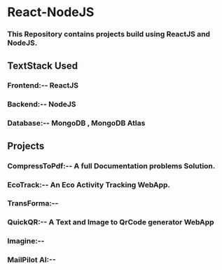 # React-NodeJS
### This Repository contains projects build using ReactJS and NodeJS.

## TextStack Used

### Frontend:--  ReactJS
### Backend:--  NodeJS
### Database:--  MongoDB , MongoDB Atlas


## Projects 

### CompressToPdf:-- A full Documentation problems Solution.
### EcoTrack:-- An Eco Activity Tracking WebApp.
### TransForma:-- 
### QuickQR:-- A Text and Image to QrCode generator WebApp
### Imagine:--
### MailPilot AI:--
### 